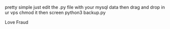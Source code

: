 pretty simple just edit the .py file with your mysql data then drag and drop in ur vps chmod it then screen python3 backup.py


Love Fraud
